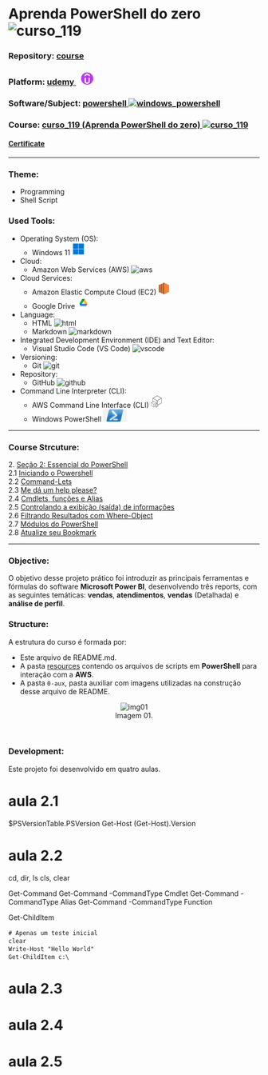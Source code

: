 # Aprenda PowerShell do zero   <img src="./0-aux/logo_course.png" alt="curso_119" width="auto" height="45">

### Repository: [course](../../../)
### Platform: <a href="../../">udemy   <img src="https://github.com/PedroHeeger/main/blob/main/0-aux/logos/plataforma/udemy.png" alt="udemy" width="auto" height="25"></a>
### Software/Subject: <a href="../">powershell   <img src="https://github.com/PedroHeeger/main/blob/main/0-aux/logos/software/windows_powershell.png" alt="windows_powershell" width="auto" height="25"></a>
### Course: <a href="./">curso_119 (Aprenda PowerShell do zero)   <img src="./0-aux/logo_course.png" alt="curso_119" width="auto" height="25"></a>

#### <a href="">Certificate</a>

---

### Theme:
- Programming
- Shell Script

### Used Tools:
- Operating System (OS): 
  - Windows 11 <img src="https://github.com/PedroHeeger/main/blob/main/0-aux/logos/software/windows11.png" alt="windows11" width="auto" height="25">
- Cloud:
  - Amazon Web Services (AWS)   <img src="https://cdn.jsdelivr.net/gh/devicons/devicon@latest/icons/amazonwebservices/amazonwebservices-original-wordmark.svg" alt="aws" width="auto" height="25">
- Cloud Services:
  - Amazon Elastic Compute Cloud (EC2)   <img src="https://github.com/PedroHeeger/main/blob/main/0-aux/logos/cloud/aws_ec2.svg" alt="aws_ec2" width="auto" height="25">
  - Google Drive <img src="https://github.com/PedroHeeger/main/blob/main/0-aux/logos/software/google_drive.png" alt="google_drive" width="auto" height="25">
- Language:
  - HTML   <img src="https://cdn.jsdelivr.net/gh/devicons/devicon/icons/html5/html5-original.svg" alt="html" width="auto" height="25">
  - Markdown   <img src="https://cdn.jsdelivr.net/gh/devicons/devicon/icons/markdown/markdown-original.svg" alt="markdown" width="auto" height="25">
- Integrated Development Environment (IDE) and Text Editor:
  - Visual Studio Code (VS Code)   <img src="https://cdn.jsdelivr.net/gh/devicons/devicon/icons/vscode/vscode-original.svg" alt="vscode" width="auto" height="25">
- Versioning: 
  - Git   <img src="https://cdn.jsdelivr.net/gh/devicons/devicon/icons/git/git-original.svg" alt="git" width="auto" height="25">
- Repository:
  - GitHub   <img src="https://cdn.jsdelivr.net/gh/devicons/devicon/icons/github/github-original.svg" alt="github" width="auto" height="25">
- Command Line Interpreter (CLI):
  - AWS Command Line Interface (CLI)   <img src="https://github.com/PedroHeeger/main/blob/main/0-aux/logos/cloud/aws_cli.svg" alt="aws_cli" width="auto" height="25">
  - Windows PowerShell   <img src="https://github.com/PedroHeeger/main/blob/main/0-aux/logos/software/windows_power_shell.png" alt="windows_power_shell" width="auto" height="25">

---

<a name="item0"><h3>Course Strcuture:</h3></a>
2. <a href="#item02">Seção 2: Essencial do PowerShell</a><br>
  2.1 <a href="#item02.01">Iniciando o Powershell</a><br>
  2.2 <a href="#item02.02">Command-Lets</a><br>
  2.3 <a href="#item02.03">Me dá um help please?</a><br>
  2.4 <a href="#item02.04">Cmdlets, funções e Alias</a><br>
  2.5 <a href="#item02.05">Controlando a exibição (saída) de informações</a><br>
  2.6 <a href="#item02.06">Filtrando Resultados com Where-Object</a><br>
  2.7 <a href="#item02.07">Módulos do PowerShell</a><br>
  2.8 <a href="#item02.08">Atualize seu Bookmark</a><br>

---

### Objective:
O objetivo desse projeto prático foi introduzir as principais ferramentas e fórmulas do software **Microsoft Power BI**, desenvolvendo três reports, com as seguintes temáticas: **vendas**, **atendimentos**, **vendas** (Detalhada) e **análise de perfil**.

### Structure:
A estrutura do curso é formada por:
- Este arquivo de README.md.
- A pasta [resources](./resources/) contendo os arquivos de scripts em **PowerShell** para interação com a **AWS**.
- A pasta `0-aux`, pasta auxiliar com imagens utilizadas na construção desse arquivo de README.

<div align="Center"><figure>
    <img src="./0-aux/img01.png" alt="img01"><br>
    <figcaption>Imagem 01.</figcaption>
</figure></div><br>

### Development:
Este projeto foi desenvolvido em quatro aulas.


# aula 2.1

 $PSVersionTable.PSVersion
Get-Host
(Get-Host).Version

# aula 2.2

cd, dir, ls
cls, clear

Get-Command
Get-Command -CommandType Cmdlet
Get-Command -CommandType Alias
Get-Command -CommandType Function

Get-ChildItem

```
# Apenas um teste inicial
clear
Write-Host "Hello World"
Get-ChildItem c:\
```


# aula 2.3




# aula 2.4



# aula 2.5